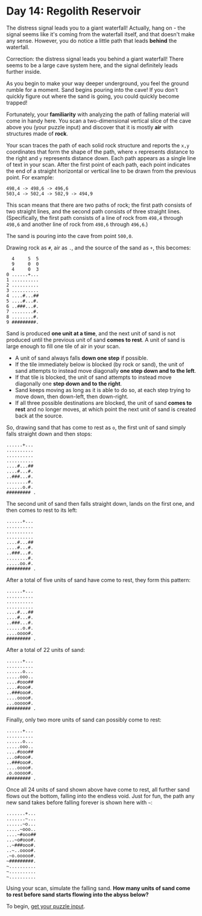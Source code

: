 # Day 14: Regolith Reservoir

The distress signal leads you to a giant waterfall!
Actually, hang on - the signal seems like it's coming from the waterfall itself,
and that doesn't make any sense.
However, you do notice a little path that leads **behind** the waterfall.

Correction: the distress signal leads you behind a giant waterfall!
There seems to be a large cave system here, and the signal definitely leads further inside.

As you begin to make your way deeper underground, you feel the ground rumble for a moment.
Sand begins pouring into the cave!
If you don't quickly figure out where the sand is going, you could quickly become trapped!

Fortunately, your **familiarity** with analyzing the path of falling material will come in handy here.
You scan a two-dimensional vertical slice of the cave above you (your puzzle input)
and discover that it is mostly **air** with structures made of **rock**.

Your scan traces the path of each solid rock structure and reports the `x,y` coordinates
that form the shape of the path, where `x` represents distance to the right and `y` represents distance down.
Each path appears as a single line of text in your scan.
After the first point of each path, each point indicates the end of a straight horizontal
or vertical line to be drawn from the previous point.
For example:

```plaintext
498,4 -> 498,6 -> 496,6
503,4 -> 502,4 -> 502,9 -> 494,9
```

This scan means that there are two paths of rock;
the first path consists of two straight lines, and the second path consists of three straight lines.
(Specifically, the first path consists of a line of rock from `498,4` through `498,6`
and another line of rock from `498,6` through `496,6`.)

The sand is pouring into the cave from point `500,0`.

Drawing rock as `#`, air as `.`, and the source of the sand as `+`, this becomes:

```plaintext
  4     5  5
  9     0  0
  4     0  3
0 ......+...
1 ..........
2 ..........
3 ..........
4 ....#...##
5 ....#...#.
6 ..###...#.
7 ........#.
8 ........#.
9 #########.
```

Sand is produced **one unit at a time**,
and the next unit of sand is not produced until the previous unit of sand **comes to rest**.
A unit of sand is large enough to fill one tile of air in your scan.

- A unit of sand always falls **down one step** if possible.
- If the tile immediately below is blocked (by rock or sand), the unit of sand attempts to instead
  move diagonally **one step down and to the left**.
- If that tile is blocked, the unit of sand attempts to instead move diagonally one **step down and to the right**.
- Sand keeps moving as long as it is able to do so, at each step trying to move down, then down-left, then down-right.
- If all three possible destinations are blocked, the unit of sand **comes to rest** and no longer moves,
  at which point the next unit of sand is created back at the source.

So, drawing sand that has come to rest as `o`, the first unit of sand simply falls straight down and then stops:

```plaintext
......+...
..........
..........
..........
....#...##
....#...#.
..###...#.
........#.
......o.#.
######### .
```

The second unit of sand then falls straight down, lands on the first one, and then comes to rest to its left:

```plaintext
......+...
..........
..........
..........
....#...##
....#...#.
..###...#.
........#.
.....oo.#.
######### .
```

After a total of five units of sand have come to rest, they form this pattern:

```plaintext
......+...
..........
..........
..........
....#...##
....#...#.
..###...#.
......o.#.
....oooo#.
######### .
```

After a total of 22 units of sand:

```plaintext
......+...
..........
......o...
.....ooo..
....#ooo##
....#ooo#.
..###ooo#.
....oooo#.
...ooooo#.
######### .
```

Finally, only two more units of sand can possibly come to rest:

```plaintext
......+...
..........
......o...
.....ooo..
....#ooo##
...o#ooo#.
..###ooo#.
....oooo#.
.o.ooooo#.
######### .
```

Once all 24 units of sand shown above have come to rest,
all further sand flows out the bottom, falling into the endless void.
Just for fun, the path any new sand takes before falling forever is shown here with `~`:

```plaintext
.......+...
.......~...
......~o...
.....~ooo..
....~#ooo##
...~o#ooo#.
..~###ooo#.
..~..oooo#.
.~o.ooooo#.
~#########.
~..........
~..........
~..........
```

Using your scan, simulate the falling sand.
**How many units of sand come to rest before sand starts flowing into the abyss below?**

To begin, [get your puzzle input](https://adventofcode.com/2022/day/14/input).
